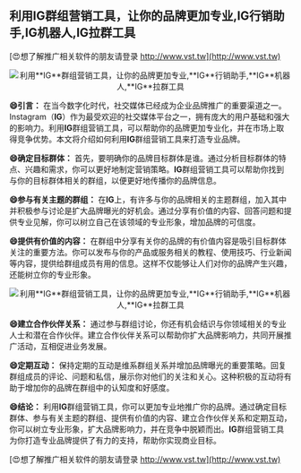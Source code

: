 ## **利用**IG**群组营销工具，让你的品牌更加专业,**IG**行销助手,**IG**机器人,**IG**拉群工具**

[😍想了解推广相关软件的朋友请登录 http://www.vst.tw](http://www.vst.tw)

 <center><img src="https://vst.tw/MP4/tuiguang/png/3.png" alt="利用**IG**群组营销工具，让你的品牌更加专业,**IG**行销助手,**IG**机器人,**IG**拉群工具"></center>

**😄引言：**
在当今数字化时代，社交媒体已经成为企业品牌推广的重要渠道之一。Instagram（**IG**）作为最受欢迎的社交媒体平台之一，拥有庞大的用户基础和强大的影响力。利用**IG**群组营销工具，可以帮助你的品牌更加专业化，并在市场上取得竞争优势。本文将介绍如何利用**IG**群组营销工具来打造专业品牌。

**😄确定目标群体：**
首先，要明确你的品牌目标群体是谁。通过分析目标群体的特点、兴趣和需求，你可以更好地制定营销策略。**IG**群组营销工具可以帮助你找到与你的目标群体相关的群组，以便更好地传播你的品牌信息。

**😄参与有关主题的群组：**
在**IG**上，有许多与你的品牌相关的主题群组，加入其中并积极参与讨论是扩大品牌曝光的好机会。通过分享有价值的内容、回答问题和提供专业见解，你可以树立自己在该领域的专业形象，增加品牌的可信度。

**😄提供有价值的内容：**
在群组中分享有关你的品牌的有价值内容是吸引目标群体关注的重要方法。你可以发布与你的产品或服务相关的教程、使用技巧、行业新闻等内容，提供给群组成员有用的信息。这样不仅能够让人们对你的品牌产生兴趣，还能树立你的专业形象。

 <center><img src="https://vst.tw/MP4/tuiguang/png/4.png" alt="利用**IG**群组营销工具，让你的品牌更加专业,**IG**行销助手,**IG**机器人,**IG**拉群工具"></center>

**😄建立合作伙伴关系：**
通过参与群组讨论，你还有机会结识与你领域相关的专业人士和潜在合作伙伴。建立合作伙伴关系可以帮助你扩大品牌影响力，共同开展推广活动，互相促进业务发展。

**😄定期互动：**
保持定期的互动是维系群组关系并增加品牌曝光的重要策略。回复群组成员的评论、问题和私信，展示你对他们的关注和关心。这种积极的互动将有助于增加你的品牌在群组中的认知度和好感度。

**😄结论：**
利用**IG**群组营销工具，你可以更加专业地推广你的品牌。通过确定目标群体、参与有关主题的群组、提供有价值的内容、建立合作伙伴关系和定期互动，你可以树立专业形象，扩大品牌影响力，并在竞争中脱颖而出。**IG**群组营销工具为你打造专业品牌提供了有力的支持，帮助你实现商业目标。

[😍想了解推广相关软件的朋友请登录 http://www.vst.tw](http://www.vst.tw)



